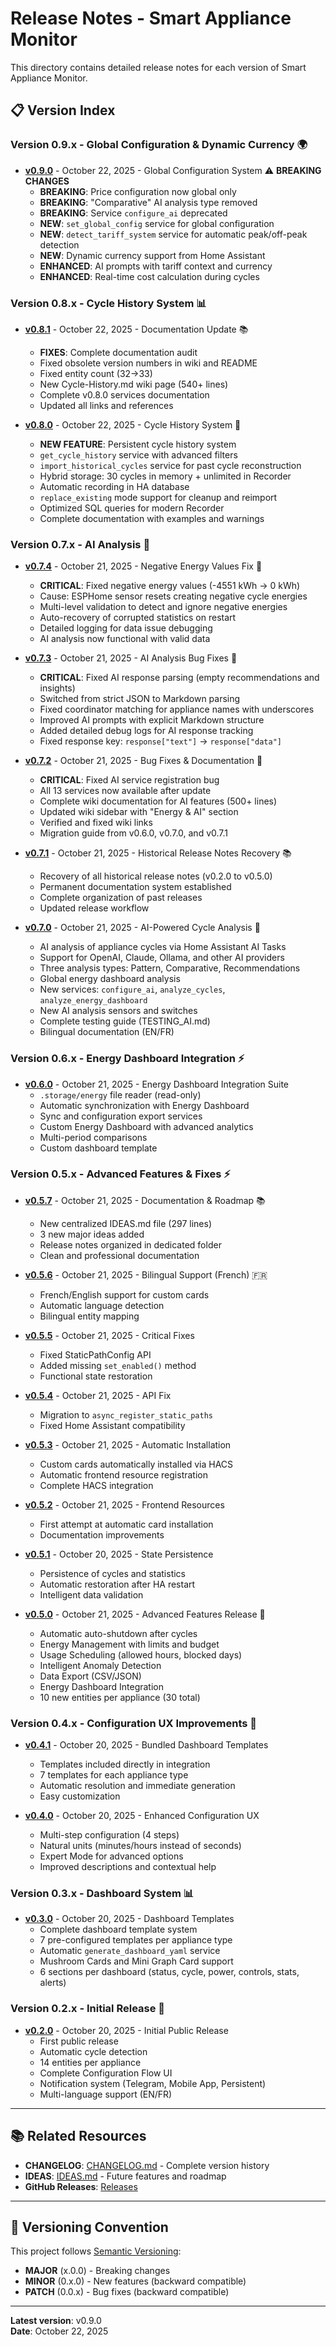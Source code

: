 # Release Notes - Smart Appliance Monitor

This directory contains detailed release notes for each version of Smart Appliance Monitor.

## 📋 Version Index

### Version 0.9.x - Global Configuration & Dynamic Currency 🌍

- **[v0.9.0](RELEASE_NOTES_v0.9.0.md)** - October 22, 2025 - Global Configuration System ⚠️ **BREAKING CHANGES**
  - **BREAKING**: Price configuration now global only
  - **BREAKING**: "Comparative" AI analysis type removed
  - **BREAKING**: Service `configure_ai` deprecated
  - **NEW**: `set_global_config` service for global configuration
  - **NEW**: `detect_tariff_system` service for automatic peak/off-peak detection
  - **NEW**: Dynamic currency support from Home Assistant
  - **ENHANCED**: AI prompts with tariff context and currency
  - **ENHANCED**: Real-time cost calculation during cycles

### Version 0.8.x - Cycle History System 📊

- **[v0.8.1](RELEASE_NOTES_v0.8.1.md)** - October 22, 2025 - Documentation Update 📚
  - **FIXES**: Complete documentation audit
  - Fixed obsolete version numbers in wiki and README
  - Fixed entity count (32→33)
  - New Cycle-History.md wiki page (540+ lines)
  - Complete v0.8.0 services documentation
  - Updated all links and references

- **[v0.8.0](RELEASE_NOTES_v0.8.0.md)** - October 22, 2025 - Cycle History System 🎉
  - **NEW FEATURE**: Persistent cycle history system
  - `get_cycle_history` service with advanced filters
  - `import_historical_cycles` service for past cycle reconstruction
  - Hybrid storage: 30 cycles in memory + unlimited in Recorder
  - Automatic recording in HA database
  - `replace_existing` mode support for cleanup and reimport
  - Optimized SQL queries for modern Recorder
  - Complete documentation with examples and warnings

### Version 0.7.x - AI Analysis 🤖

- **[v0.7.4](RELEASE_NOTES_v0.7.4.md)** - October 21, 2025 - Negative Energy Values Fix 🚨
  - **CRITICAL**: Fixed negative energy values (-4551 kWh → 0 kWh)
  - Cause: ESPHome sensor resets creating negative cycle energies
  - Multi-level validation to detect and ignore negative energies
  - Auto-recovery of corrupted statistics on restart
  - Detailed logging for data issue debugging
  - AI analysis now functional with valid data

- **[v0.7.3](RELEASE_NOTES_v0.7.3.md)** - October 21, 2025 - AI Analysis Bug Fixes 🐛
  - **CRITICAL**: Fixed AI response parsing (empty recommendations and insights)
  - Switched from strict JSON to Markdown parsing
  - Fixed coordinator matching for appliance names with underscores
  - Improved AI prompts with explicit Markdown structure
  - Added detailed debug logs for AI response tracking
  - Fixed response key: `response["text"]` → `response["data"]`

- **[v0.7.2](RELEASE_NOTES_v0.7.2.md)** - October 21, 2025 - Bug Fixes & Documentation 🐛
  - **CRITICAL**: Fixed AI service registration bug
  - All 13 services now available after update
  - Complete wiki documentation for AI features (500+ lines)
  - Updated wiki sidebar with "Energy & AI" section
  - Verified and fixed wiki links
  - Migration guide from v0.6.0, v0.7.0, and v0.7.1

- **[v0.7.1](RELEASE_NOTES_v0.7.1.md)** - October 21, 2025 - Historical Release Notes Recovery 📚
  - Recovery of all historical release notes (v0.2.0 to v0.5.0)
  - Permanent documentation system established
  - Complete organization of past releases
  - Updated release workflow

- **[v0.7.0](RELEASE_NOTES_v0.7.0.md)** - October 21, 2025 - AI-Powered Cycle Analysis 🤖
  - AI analysis of appliance cycles via Home Assistant AI Tasks
  - Support for OpenAI, Claude, Ollama, and other AI providers
  - Three analysis types: Pattern, Comparative, Recommendations
  - Global energy dashboard analysis
  - New services: `configure_ai`, `analyze_cycles`, `analyze_energy_dashboard`
  - New AI analysis sensors and switches
  - Complete testing guide (TESTING_AI.md)
  - Bilingual documentation (EN/FR)

### Version 0.6.x - Energy Dashboard Integration ⚡

- **[v0.6.0](RELEASE_NOTES_v0.6.0.md)** - October 21, 2025 - Energy Dashboard Integration Suite
  - `.storage/energy` file reader (read-only)
  - Automatic synchronization with Energy Dashboard
  - Sync and configuration export services
  - Custom Energy Dashboard with advanced analytics
  - Multi-period comparisons
  - Custom dashboard template

### Version 0.5.x - Advanced Features & Fixes ⚡

- **[v0.5.7](RELEASE_NOTES_v0.5.7.md)** - October 21, 2025 - Documentation & Roadmap 📚
  - New centralized IDEAS.md file (297 lines)
  - 3 new major ideas added
  - Release notes organized in dedicated folder
  - Clean and professional documentation

- **[v0.5.6](RELEASE_NOTES_v0.5.6.md)** - October 21, 2025 - Bilingual Support (French) 🇫🇷
  - French/English support for custom cards
  - Automatic language detection
  - Bilingual entity mapping

- **[v0.5.5](RELEASE_NOTES_v0.5.5.md)** - October 21, 2025 - Critical Fixes
  - Fixed StaticPathConfig API
  - Added missing `set_enabled()` method
  - Functional state restoration

- **[v0.5.4](RELEASE_NOTES_v0.5.4.md)** - October 21, 2025 - API Fix
  - Migration to `async_register_static_paths`
  - Fixed Home Assistant compatibility

- **[v0.5.3](RELEASE_NOTES_v0.5.3.md)** - October 21, 2025 - Automatic Installation
  - Custom cards automatically installed via HACS
  - Automatic frontend resource registration
  - Complete HACS integration

- **[v0.5.2](RELEASE_NOTES_v0.5.2.md)** - October 21, 2025 - Frontend Resources
  - First attempt at automatic card installation
  - Documentation improvements

- **[v0.5.1](RELEASE_NOTES_v0.5.1.md)** - October 20, 2025 - State Persistence
  - Persistence of cycles and statistics
  - Automatic restoration after HA restart
  - Intelligent data validation

- **[v0.5.0](RELEASE_NOTES_v0.5.0.md)** - October 21, 2025 - Advanced Features Release 🚀
  - Automatic auto-shutdown after cycles
  - Energy Management with limits and budget
  - Usage Scheduling (allowed hours, blocked days)
  - Intelligent Anomaly Detection
  - Data Export (CSV/JSON)
  - Energy Dashboard Integration
  - 10 new entities per appliance (30 total)

### Version 0.4.x - Configuration UX Improvements 🎨

- **[v0.4.1](RELEASE_NOTES_v0.4.1.md)** - October 20, 2025 - Bundled Dashboard Templates
  - Templates included directly in integration
  - 7 templates for each appliance type
  - Automatic resolution and immediate generation
  - Easy customization

- **[v0.4.0](RELEASE_NOTES_v0.4.0.md)** - October 20, 2025 - Enhanced Configuration UX
  - Multi-step configuration (4 steps)
  - Natural units (minutes/hours instead of seconds)
  - Expert Mode for advanced options
  - Improved descriptions and contextual help

### Version 0.3.x - Dashboard System 📊

- **[v0.3.0](RELEASE_NOTES_v0.3.0.md)** - October 20, 2025 - Dashboard Templates
  - Complete dashboard template system
  - 7 pre-configured templates per appliance type
  - Automatic `generate_dashboard_yaml` service
  - Mushroom Cards and Mini Graph Card support
  - 6 sections per dashboard (status, cycle, power, controls, stats, alerts)

### Version 0.2.x - Initial Release 🎉

- **[v0.2.0](RELEASE_NOTES_v0.2.0.md)** - October 20, 2025 - Initial Public Release
  - First public release
  - Automatic cycle detection
  - 14 entities per appliance
  - Complete Configuration Flow UI
  - Notification system (Telegram, Mobile App, Persistent)
  - Multi-language support (EN/FR)

---

## 📚 Related Resources

- **CHANGELOG**: [CHANGELOG.md](../../CHANGELOG.md) - Complete version history
- **IDEAS**: [IDEAS.md](../IDEAS.md) - Future features and roadmap
- **GitHub Releases**: [Releases](https://github.com/legaetan/ha-smart_appliance_monitor/releases)

---

## 🔖 Versioning Convention

This project follows [Semantic Versioning](https://semver.org/):
- **MAJOR** (x.0.0) - Breaking changes
- **MINOR** (0.x.0) - New features (backward compatible)
- **PATCH** (0.0.x) - Bug fixes (backward compatible)

---

**Latest version**: v0.9.0  
**Date**: October 22, 2025
